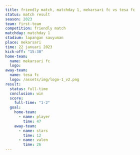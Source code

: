 ```yaml
---
title: friendly match, matchday 1, mekarsari fc vs tesa fc
status: match result
season: 2023
team: first-team
competition: friendly match
matchday: matchday 1
stadium: lapangan sauyunan
place: mekarsari
time: 22 januari 2023
kick-off: "15:30"
home-team:
  name: mekarsari fc
  logo: 
away-team:
  name: tesa fc
  logo: /assets/img/logo-1_v2.png
result:
  status: full-time
  conclusion: win
  score:
    full-time: "1-2"
  goal:
    home-team:
      - name: player
        time: 47
    away-team:
      - name: stars
        time: 12
      - name: valen
        time: 26
---
```

